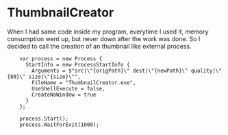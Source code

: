 # ThumbnailCreator

When I had same code inside my program, everytime I used it, memory consumption went up, but never down after the work was done.
So I decided to call the creation of an thumbnail like external process.

        var process = new Process {
          StartInfo = new ProcessStartInfo {
            Arguments = $"src|\"{origPath}\" dest|\"{newPath}\" quality|\"{80}\" size|\"{size}\"",
            FileName = "ThumbnailCreator.exe",
            UseShellExecute = false,
            CreateNoWindow = true
          }
        };

        process.Start();
        process.WaitForExit(1000);
